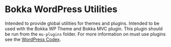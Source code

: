 # Bokka WordPress Utilities

Intended to provide global utilities for themes and plugins. Intended to be used with the Bokka WP Theme and Bokka MVC plugin.
This plugin should be run from the `mu-plugins` folder. For more information on must use plugins see the [WordPress Codex](https://codex.wordpress.org/Must_Use_Plugins).